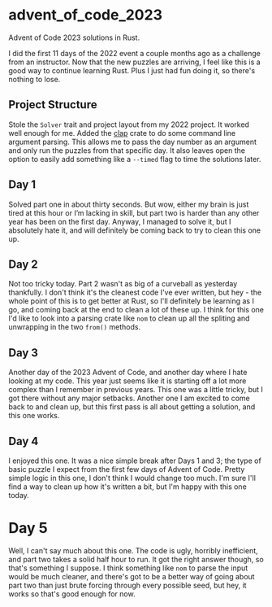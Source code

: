 # advent_of_code_2023

Advent of Code 2023 solutions in Rust.

I did the first 11 days of the 2022 event a couple months ago as a challenge
from an instructor. Now that the new puzzles are arriving, I feel like this
is a good way to continue learning Rust. Plus I just had fun doing it, so
there's nothing to lose.

## Project Structure

Stole the `Solver` trait and project layout from my 2022 project. It worked
well enough for me. Added the [clap](https://crates.io/crates/clap) crate
to do some command line argument parsing. This allows me to pass the day
number as an argument and only run the puzzles from that specific day. It
also leaves open the option to easily add something like a `--timed` flag
to time the solutions later.

## Day 1

Solved part one in about thirty seconds. But wow, either my brain is just tired
at this hour or I’m lacking in skill, but part two is harder than any other
year has been on the first day. Anyway, I managed to solve it, but I absolutely
hate it, and will definitely be coming back to try to clean this one up.

## Day 2

Not too tricky today. Part 2 wasn't as big of a curveball as yesterday
thankfully. I don't think it's the cleanest code I've ever written, but hey -
the whole point of this is to get better at Rust, so I'll definitely be
learning as I go, and coming back at the end to clean a lot of these up. I
think for this one I'd like to look into a parsing crate like `nom` to clean
up all the spliting and unwrapping in the two `from()` methods.

## Day 3

Another day of the 2023 Advent of Code, and another day where I hate looking
at my code. This year just seems like it is starting off a lot more complex
than I remember in previous years. This one was a little tricky, but I got
there without any major setbacks. Another one I am excited to come back to and
clean up, but this first pass is all about getting a solution, and this one
works.

## Day 4

I enjoyed this one. It was a nice simple break after Days 1 and 3; the type of
basic puzzle I expect from the first few days of Advent of Code. Pretty simple
logic in this one, I don't think I would change too much. I'm sure I'll find a
way to clean up how it's written a bit, but I'm happy with this one today.

# Day 5

Well, I can't say much about this one. The code is ugly, horribly inefficient,
and part two takes a solid half hour to run. It got the right answer though, so
that's something I suppose. I think something like `nom` to parse the input
would be much cleaner, and there's got to be a better way of going about part
two than just brute forcing through every possible seed, but hey, it works so
that's good enough for now.
